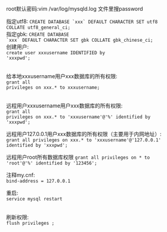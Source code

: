root默认密码:vim /var/log/mysqld.log 文件里搜password<br/>

指定utf8:
<code>CREATE DATABASE \`xxx\` DEFAULT CHARACTER SET utf8 COLLATE utf8_general_ci;</code><br/>
指定gbk:
<code>CREATE DATABASE \`xxx\` DEFAULT CHARACTER SET gbk COLLATE gbk_chinese_ci;</code>
<br/>
创建用户: <br/>
<code>create user xxxusername IDENTIFIED by 'xxxpwd';</code><br/><br/>

给本地xxxusername用户xxx数据库的所有权限:<br/>
<code>grant all privileges on xxx.*  to xxxusername;</code><br/><br/>

远程用户xxxusername用户xxx数据库的所有权限: <br/>
<code>grant all privileges on xxx.* to 'xxxusername'@'%' identified by 'xxxpwd';</code><br/>

远程用户127.0.0.1用户xxx数据库的所有权限（主要用于内网地址）: <br/>
<code>grant all privileges on xxx.* to 'xxxusername'@'127.0.0.1' identified by 'xxxpwd';</code><br/>

远程用户root所有数据库权限
 <code>grant all privileges on * to 'root'@'%' identified by '123456';</code><br/>

注释my.cnf: <br/>
<code>bind-address = 127.0.0.1</code><br/>

重启:<br/>
<code>service mysql restart</code>
<br/><br/>

刷新权限:<br/>
<code>flush  privileges ;</code><br/><br/>

